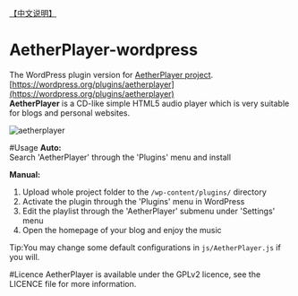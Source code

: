 [【中文说明】](https://github.com/peinhu/AetherPlayer-wordpress/wiki)
# AetherPlayer-wordpress
The WordPress plugin version for [AetherPlayer project](https://github.com/peinhu/AetherPlayer). [https://wordpress.org/plugins/aetherplayer](https://wordpress.org/plugins/aetherplayer)    
**AetherPlayer** is a CD-like simple HTML5 audio player which is very suitable for blogs and personal websites.  
  
![aetherplayer](http://www.2ndrenais.com/aetherplayer1.png)   

#Usage
**Auto:**  
Search 'AetherPlayer' through the 'Plugins' menu and install

**Manual:**  
1. Upload whole project folder to the `/wp-content/plugins/` directory  
2. Activate the plugin through the 'Plugins' menu in WordPress  
3. Edit the playlist through the 'AetherPlayer' submenu under 'Settings' menu  
4. Open the homepage of your blog and enjoy the music  

Tip:You may change some default configurations in `js/AetherPlayer.js` if you will.

#Licence
AetherPlayer is available under the GPLv2 licence, see the LICENCE file for more information.
